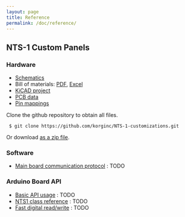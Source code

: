 ```yaml
---
layout: page
title: Reference
permalink: /doc/reference/
---
```


## NTS-1 Custom Panels

### Hardware

* [Schematics](https://github.com/korginc/NTS-1-customizations/blob/master/Custom_Panel_RevB/schematic.pdf)
* Bill of materials: [PDF](https://github.com/korginc/NTS-1-customizations/raw/master/Custom_Panel_RevB/BOM-mouser.pdf), [Excel](https://github.com/korginc/NTS-1-customizations/raw/master/Custom_Panel_RevB/BOM-mouser.xls)
* [KiCAD project](https://github.com/korginc/NTS-1-customizations/tree/master/Custom_Panel_RevB/KiCAD)
* [PCB data](https://github.com/korginc/NTS-1-customizations/tree/master/Custom_Panel_RevB/Gerber)
* [Pin mappings](https://github.com/korginc/NTS-1-customizations/blob/master/Custom_Panel_RevB/schematic.pdf)

Clone the github repository to obtain all files.

 ```
  $ git clone https://github.com/korginc/NTS-1-customizations.git
 ```
 
Or download [as a zip file](https://github.com/korginc/NTS-1-customizations/archive/master.zip).

### Software

* [Main board communication protocol]() : TODO

### Arduino Board API

* [Basic API usage]() : TODO
* [NTS1 class reference]() : TODO
* [Fast digital read/write]() : TODO


